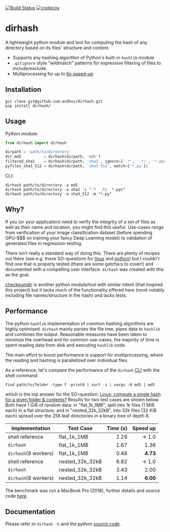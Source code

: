 [![Build Status](https://travis-ci.com/andhus/dirhash.svg?branch=master)](https://travis-ci.com/andhus/dirhash)
[![codecov](https://codecov.io/gh/andhus/dirhash/branch/master/graph/badge.svg)](https://codecov.io/gh/andhus/dirhash)

# dirhash
A lightweight python module and tool for computing the hash of any
directory based on its files' structure and content.
- Supports any hashing algorithm of Python's built-in `hashlib` module
- `.gitignore` style "wildmatch" patterns for expressive filtering of files to 
include/exclude.
- Multiprocessing for up to [6x speed-up](#performance)

## Installation
```commandline
git clone git@github.com:andhus/dirhash.git
pip install dirhash/
```

## Usage
Python module:
```python
from dirhash import dirhash

dirpath = 'path/to/directory'
dir_md5          = dirhash(dirpath, 'md5')
filtered_sha1    = dirhash(dirpath, 'sha1', ignore=['.*', '.*/', '*.pyc'])
pyfiles_sha3_512 = dirhash(dirpath, 'sha3_512', match=['*.py'])
```
CLI:
```commandline
dirhash path/to/directory -a md5
dirhash path/to/directory -a sha1 -i ".*  .*/  *.pyc"
dirhash path/to/directory -a sha3_512 -m "*.py"
```

## Why?
If you (or your application) need to verify the integrity of a set of files as well
as their name and location, you might find this useful. Use-cases range from 
verification of your image classification dataset (before spending GPU-$$$ on 
training your fancy Deep Learning model) to validation of generated files in
regression-testing.

There isn't really a standard way of doing this. There are plenty of recipes out 
there (see e.g. these SO-questions for [linux](https://stackoverflow.com/questions/545387/linux-compute-a-single-hash-for-a-given-folder-contents)
and [python](https://stackoverflow.com/questions/24937495/how-can-i-calculate-a-hash-for-a-filesystem-directory-using-python))
but I couldn't find one that is properly tested (there are some gotcha:s to cover!) 
and documented with a compelling user interface. `dirhash` was created with this as 
the goal.

[checksumdir](https://github.com/cakepietoast/checksumdir) is another python 
module/tool with similar intent (that inspired this project) but it lacks much of the
functionality offered here (most notably including file names/structure in the hash)
and lacks tests.

## Performance
The python `hashlib` implementation of common hashing algorithms are highly
optimised. `dirhash` mainly parses the file tree, pipes data to `hashlib` and 
combines the output. Reasonable measures have been taken to minimize the overhead 
and for common use-cases, the majority of time is spent reading data from disk 
and executing `hashlib` code.

The main effort to boost performance is support for multiprocessing, where the
reading and hashing is parallelized over individual files.

As a reference, let's compare the performance of the `dirhash` [CLI](https://github.com/andhus/dirhash/blob/master/dirhash/cli.py) 
with the shell command:

`find path/to/folder -type f -print0 | sort -z | xargs -0 md5 | md5` 

which is the top answer for the SO-question: 
[Linux: compute a single hash for a given folder & contents?](https://stackoverflow.com/questions/545387/linux-compute-a-single-hash-for-a-given-folder-contents)
Results for two test cases are shown below. Both have 1 GiB of random data: in 
"flat_1k_1MB", split into 1k files (1 MiB each) in a flat structure, and in 
"nested_32k_32kB", into 32k files (32 KiB each) spread over the 256 leaf directories 
in a binary tree of depth 8.

Implementation      | Test Case       | Time (s) | Speed up
------------------- | --------------- | -------: | -------:
shell reference     | flat_1k_1MB     | 2.29     | -> 1.0
`dirhash`           | flat_1k_1MB     | 1.67     | 1.36
`dirhash`(8 workers)| flat_1k_1MB     | 0.48     | **4.73**
shell reference     | nested_32k_32kB | 6.82     | -> 1.0
`dirhash`           | nested_32k_32kB | 3.43     | 2.00
`dirhash`(8 workers)| nested_32k_32kB | 1.14     | **6.00**

The benchmark was run a MacBook Pro (2018), further details and source code [here](https://github.com/andhus/dirhash/tree/master/benchmark).

## Documentation
Please refer to `dirhash -h` and the python [source code](https://github.com/andhus/dirhash/blob/master/dirhash/__init__.py).